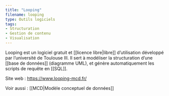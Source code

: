 ```yaml
---
title: "Looping"
filename: looping
type: Outils logiciels
tags:
- Structuration
- Gestion de contenu
- Visualisation
---
```


Looping est un logiciel gratuit et [[licence libre|libre]] d’utilisation développé par l’université de Toulouse III. Il sert à modéliser la structuration d’une [[base de données]] (diagramme UML), et génère automatiquement les scripts de requête en [[SQL]].

Site web : <https://www.looping-mcd.fr/>

Voir aussi : [[MCD|Modèle conceptuel de données]]

